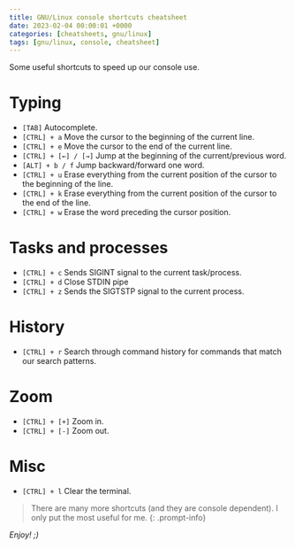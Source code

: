 ```yaml
---
title: GNU/Linux console shortcuts cheatsheet
date: 2023-02-04 00:00:01 +0000
categories: [cheatsheets, gnu/linux]
tags: [gnu/linux, console, cheatsheet]
---
```


Some useful shortcuts to speed up our console use.

# Typing 

* `[TAB]` Autocomplete.
* `[CTRL] + a` Move the cursor to the beginning of the current line.
* `[CTRL] + e`  Move the cursor to the end of the current line.
* `[CTRL] + [←] / [→]` Jump at the beginning of the current/previous word.
* `[ALT] + b / f` Jump backward/forward one word.
* `[CTRL] + u` Erase everything from the current position of the cursor to the beginning of the line.
* `[CTRL] + k` Erase everything from the current position of the cursor to the end of the line.
* `[CTRL] + w` Erase the word preceding the cursor position.

# Tasks and processes

* `[CTRL] + c` Sends SIGINT signal to the current task/process.
* `[CTRL] + d` Close STDIN pipe
* `[CTRL] + z` Sends the SIGTSTP signal to the current process.

# History

* `[CTRL] + r` Search through command history for commands that match our search patterns.

# Zoom

* `[CTRL] + [+]` Zoom in.
* `[CTRL] + [-]` Zoom out.

# Misc

* `[CTRL] + l` Clear the terminal.

> There are many more shortcuts (and they are console dependent). I only put the most useful for me.
{: .prompt-info}

*Enjoy! ;)*
